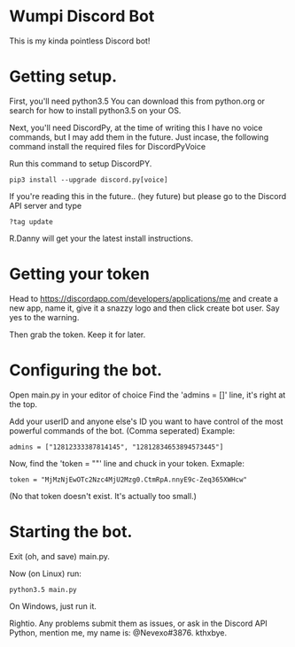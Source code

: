 # Wumpi Discord Bot
This is my kinda pointless Discord bot!

# Getting setup.

First, you'll need python3.5
You can download this from python.org or search for how to install python3.5 on your OS.

Next, you'll need DiscordPy, at the time of writing this I have no voice commands, but I may add them in the future. Just incase, the following command install the required files for DiscordPyVoice

Run this command to setup DiscordPY.

```
pip3 install --upgrade discord.py[voice]
```
If you're reading this in the future.. (hey future) but please go to the Discord API server and type
```
?tag update
```
R.Danny will get your the latest install instructions.
# Getting your token
Head to https://discordapp.com/developers/applications/me and create a new app, name it, give it a snazzy logo and then click create bot user. Say yes to the warning.

Then grab the token. Keep it for later.

# Configuring the bot.

Open main.py in your editor of choice
Find the 'admins = []' line, it's right at the top. 

Add your userID and anyone else's ID you want to have control of the most powerful commands of the bot. (Comma seperated)
Example:
```
admins = ["12812333387814145", "12812834653894573445"]
```
Now, find the 'token = ""' line and chuck in your token.
Exmaple:
```
token = "MjMzNjEwOTc2Nzc4MjU2Mzg0.CtmRpA.nnyE9c-Zeq365XWHcw"
```
(No that token doesn't exist. It's actually too small.)

# Starting the bot.

Exit (oh, and save) main.py.

Now (on Linux) run:
```
python3.5 main.py
```
On Windows, just run it.

Rightio. Any problems submit them as issues, or ask in the Discord API Python, mention me, my name is: @Nevexo#3876.
kthxbye.
